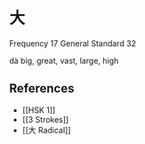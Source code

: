 # 大
Frequency 17
General Standard 32

dà
big, great, vast, large, high

## References
- [[HSK 1]]
- [[3 Strokes]]
- [[大 Radical]]
